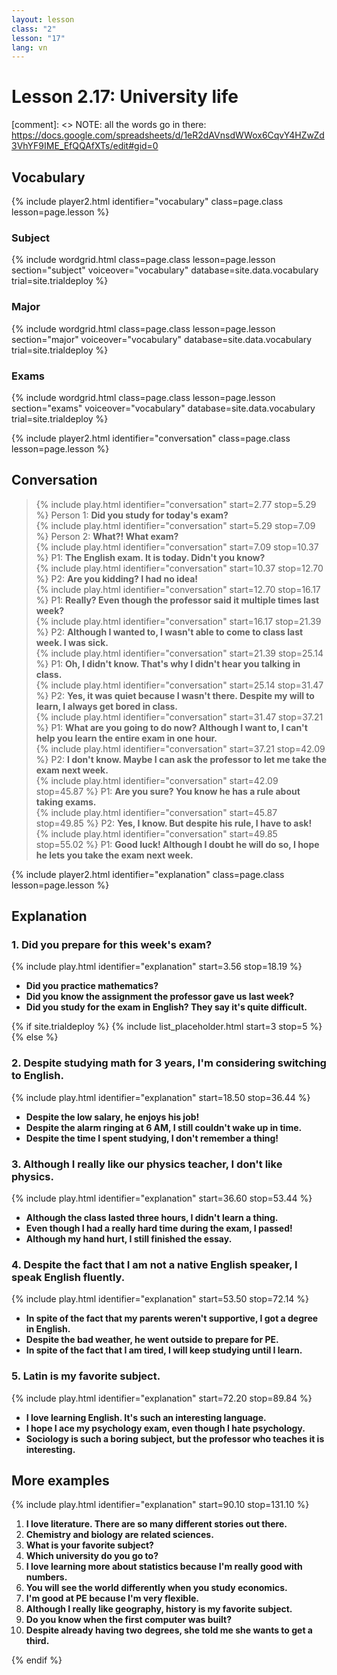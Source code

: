 ```yaml
---
layout: lesson
class: "2"
lesson: "17"
lang: vn
---
```



# Lesson 2.17: University life

[comment]: <> NOTE: all the words go in there: https://docs.google.com/spreadsheets/d/1eR2dAVnsdWWox6CqvY4HZwZd3VhYF9IME_EfQQAfXTs/edit#gid=0


## Vocabulary 
{% include player2.html identifier="vocabulary" class=page.class lesson=page.lesson %} 

### Subject 

{% include wordgrid.html 
		class=page.class 
		lesson=page.lesson 
		section="subject"
		voiceover="vocabulary"
		database=site.data.vocabulary 
		trial=site.trialdeploy %}

### Major 

	
{% include wordgrid.html 
		class=page.class 
		lesson=page.lesson 
		section="major"
		voiceover="vocabulary"
		database=site.data.vocabulary 
		trial=site.trialdeploy %}


### Exams

{% include wordgrid.html 
		class=page.class 
		lesson=page.lesson 
		section="exams"
		voiceover="vocabulary"
		database=site.data.vocabulary 
		trial=site.trialdeploy %}
		

{% include player2.html identifier="conversation" class=page.class lesson=page.lesson %}

## Conversation

> {% include play.html identifier="conversation" start=2.77 stop=5.29 %} Person 1: **Did you study for today's exam?**  
> {% include play.html identifier="conversation" start=5.29 stop=7.09 %} Person 2: **What?! What exam?**     
> {% include play.html identifier="conversation" start=7.09 stop=10.37 %} P1: **The English exam. It is today. Didn't you know?**    
> {% include play.html identifier="conversation" start=10.37 stop=12.70 %} P2: **Are you kidding? I had no idea!**  
> {% include play.html identifier="conversation" start=12.70 stop=16.17 %} P1: **Really? Even though the professor said it multiple times last week?**  
> {% include play.html identifier="conversation" start=16.17 stop=21.39 %} P2: **Although I wanted to, I wasn't able to come to class last week. I was sick.**  
> {% include play.html identifier="conversation" start=21.39 stop=25.14 %} P1: **Oh, I didn't know. That's why I didn't hear you talking in class.**  
> {% include play.html identifier="conversation" start=25.14 stop=31.47 %} P2: **Yes, it was quiet because I wasn't there. Despite my will to learn, I always get bored in class.**  
> {% include play.html identifier="conversation" start=31.47 stop=37.21 %} P1: **What are you going to do now? Although I want to, I can't help you learn the entire exam in one hour.**  
> {% include play.html identifier="conversation" start=37.21 stop=42.09 %} P2: **I don't know. Maybe I can ask the professor to let me take the exam next week.**      
> {% include play.html identifier="conversation" start=42.09 stop=45.87 %} P1: **Are you sure? You know he has a rule about taking exams.**   
> {% include play.html identifier="conversation" start=45.87 stop=49.85 %} P2: **Yes, I know. But despite his rule, I have to ask!**  
> {% include play.html identifier="conversation" start=49.85 stop=55.02 %} P1: **Good luck! Although I doubt he will do so, I hope he lets you take the exam next week.**  



{% include player2.html identifier="explanation" class=page.class lesson=page.lesson %}
## Explanation

### 1. Did you prepare for this week's exam?

{% include play.html identifier="explanation" start=3.56 stop=18.19 %} 

- **Did you practice mathematics?**
- **Did you know the assignment the professor gave us last week?**
- **Did you study for the exam in English? They say it's quite difficult.**


{% if site.trialdeploy %}
  {% include list_placeholder.html start=3 stop=5 %}
  {% else %}


### 2. Despite studying math for 3 years, I'm considering switching to English.
{% include play.html identifier="explanation" start=18.50 stop=36.44 %} 

- **Despite the low salary, he enjoys his job!**
- **Despite the alarm ringing at 6 AM, I still couldn't wake up in time.**
- **Despite the time I spent studying, I don't remember a thing!**

### 3. Although I really like our physics teacher, I don't like physics.
{% include play.html identifier="explanation" start=36.60 stop=53.44 %} 
- **Although the class lasted three hours, I didn't learn a thing.**
- **Even though I had a really hard time during the exam, I passed!**
- **Although my hand hurt, I still finished the essay.**

### 4. Despite the fact that I am not a native English speaker, I speak English fluently.
{% include play.html identifier="explanation" start=53.50 stop=72.14 %} 
- **In spite of the fact that my parents weren't supportive, I got a degree in English.**
- **Despite the bad weather, he went outside to prepare for PE.**
- **In spite of the fact that I am tired, I will keep studying until I learn.**

### 5. Latin is my favorite subject.
{% include play.html identifier="explanation" start=72.20 stop=89.84 %} 
- **I love learning English. It's such an interesting language.**
- **I hope I ace my psychology exam, even though I hate psychology.**
- **Sociology is such a boring subject, but the professor who teaches it is interesting.**

## More examples 
{% include play.html identifier="explanation" start=90.10 stop=131.10 %}
1. **I love literature. There are so many different stories out there.**  
2. **Chemistry and biology are related sciences.**  
3. **What is your favorite subject?**  
4. **Which university do you go to?**  
5. **I love learning more about statistics because I'm really good with numbers.**  
6. **You will see the world differently when you study economics.**  
7. **I'm good at PE because I'm very flexible.**  
8. **Although I really like geography, history is my favorite subject.**  
9. **Do you know when the first computer was built?**  
10. **Despite already having two degrees, she told me she wants to get a third.**  


  {% endif %}